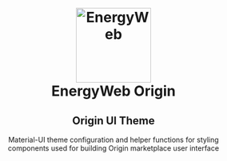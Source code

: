 <h1 align="center">
  <br>
  <a href="https://www.energyweb.org/">
    <img src="https://www.energyweb.org/wp-content/uploads/2019/04/logo-brand.png" alt="EnergyWeb" width="150" />
  </a>
  <br>
  EnergyWeb Origin
  <br>
    <h2 align="center">Origin UI Theme</h2>
    <p align="center">
      Material-UI theme configuration and helper functions for styling components used for building Origin marketplace user interface
    </p>
  <br>
</h1>
